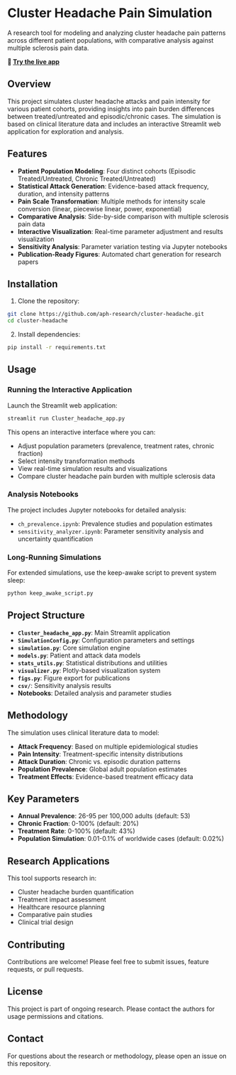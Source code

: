 # Cluster Headache Pain Simulation

A research tool for modeling and analyzing cluster headache pain patterns across different patient populations, with comparative analysis against multiple sclerosis pain data.

**🚀 [Try the live app](https://ch-burden.streamlit.app/)**

## Overview

This project simulates cluster headache attacks and pain intensity for various patient cohorts, providing insights into pain burden differences between treated/untreated and episodic/chronic cases. The simulation is based on clinical literature data and includes an interactive Streamlit web application for exploration and analysis.

## Features

- **Patient Population Modeling**: Four distinct cohorts (Episodic Treated/Untreated, Chronic Treated/Untreated)
- **Statistical Attack Generation**: Evidence-based attack frequency, duration, and intensity patterns
- **Pain Scale Transformation**: Multiple methods for intensity scale conversion (linear, piecewise linear, power, exponential)
- **Comparative Analysis**: Side-by-side comparison with multiple sclerosis pain data
- **Interactive Visualization**: Real-time parameter adjustment and results visualization
- **Sensitivity Analysis**: Parameter variation testing via Jupyter notebooks
- **Publication-Ready Figures**: Automated chart generation for research papers

## Installation

1. Clone the repository:
```bash
git clone https://github.com/aph-research/cluster-headache.git
cd cluster-headache
```

2. Install dependencies:
```bash
pip install -r requirements.txt
```

## Usage

### Running the Interactive Application

Launch the Streamlit web application:

```bash
streamlit run Cluster_headache_app.py
```

This opens an interactive interface where you can:
- Adjust population parameters (prevalence, treatment rates, chronic fraction)
- Select intensity transformation methods
- View real-time simulation results and visualizations
- Compare cluster headache pain burden with multiple sclerosis data

### Analysis Notebooks

The project includes Jupyter notebooks for detailed analysis:

- `ch_prevalence.ipynb`: Prevalence studies and population estimates
- `sensitivity_analyzer.ipynb`: Parameter sensitivity analysis and uncertainty quantification

### Long-Running Simulations

For extended simulations, use the keep-awake script to prevent system sleep:

```bash
python keep_awake_script.py
```

## Project Structure

- **`Cluster_headache_app.py`**: Main Streamlit application
- **`SimulationConfig.py`**: Configuration parameters and settings
- **`simulation.py`**: Core simulation engine
- **`models.py`**: Patient and attack data models
- **`stats_utils.py`**: Statistical distributions and utilities
- **`visualizer.py`**: Plotly-based visualization system
- **`figs.py`**: Figure export for publications
- **`csv/`**: Sensitivity analysis results
- **Notebooks**: Detailed analysis and parameter studies

## Methodology

The simulation uses clinical literature data to model:

- **Attack Frequency**: Based on multiple epidemiological studies
- **Pain Intensity**: Treatment-specific intensity distributions
- **Attack Duration**: Chronic vs. episodic duration patterns
- **Population Prevalence**: Global adult population estimates
- **Treatment Effects**: Evidence-based treatment efficacy data

## Key Parameters

- **Annual Prevalence**: 26-95 per 100,000 adults (default: 53)
- **Chronic Fraction**: 0-100% (default: 20%)
- **Treatment Rate**: 0-100% (default: 43%)
- **Population Simulation**: 0.01-0.1% of worldwide cases (default: 0.02%)

## Research Applications

This tool supports research in:
- Cluster headache burden quantification
- Treatment impact assessment
- Healthcare resource planning
- Comparative pain studies
- Clinical trial design

## Contributing

Contributions are welcome! Please feel free to submit issues, feature requests, or pull requests.

## License

This project is part of ongoing research. Please contact the authors for usage permissions and citations.

## Contact

For questions about the research or methodology, please open an issue on this repository.